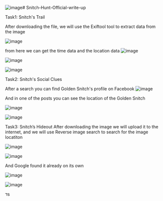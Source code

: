 ![image](https://github.com/user-attachments/assets/d8f403f7-d971-400d-bc20-2f95c10b15ec)# Snitch-Hunt-Official-write-up

Task1: Snitch's Trail

After downloading the file, we will use the Exiftool tool to extract data from the image

![image](https://github.com/user-attachments/assets/72f3092e-174d-461e-9c44-535d37f58491)

from here we can get the time data and the location data
![image](https://github.com/user-attachments/assets/91013092-2b42-4035-8151-06315ed3cc32)

![image](https://github.com/user-attachments/assets/3f6c849c-0aba-48d1-a3ba-b6ec4c8383bc)


![image](https://github.com/user-attachments/assets/dac108e7-9e0c-45c2-b0e5-74e4b57d7696)



Task2: Snitch's Social Clues

After a search you can find Golden Snitch's profile on Facebook
![image](https://github.com/user-attachments/assets/7be8735d-d7cf-4935-bf5f-7306f930a282)


And in one of the posts you can see the location of the Golden Snitch

![image](https://github.com/user-attachments/assets/a4fd4cd8-a911-4aa4-93f1-88eee4ff3de5)


![image](https://github.com/user-attachments/assets/04beb8ce-25da-403a-87fb-89aeb0d503e5)


Task3: Snitch’s Hideout
After downloading the image we will upload it to the internet, and we will use Reverse image search to search for the image locatiton

![image](https://github.com/user-attachments/assets/86da6040-7891-40e6-abbb-0fc9ce4648a3)

![image](https://github.com/user-attachments/assets/f3126e7a-57aa-4f25-bf36-e6d2b3135493)

And Google found it already on its own

![image](https://github.com/user-attachments/assets/d14487e3-f9f9-4945-8582-ad32e0784e6c)

![image](https://github.com/user-attachments/assets/73188385-0eff-4f08-9062-67caef5ac898)




דs
